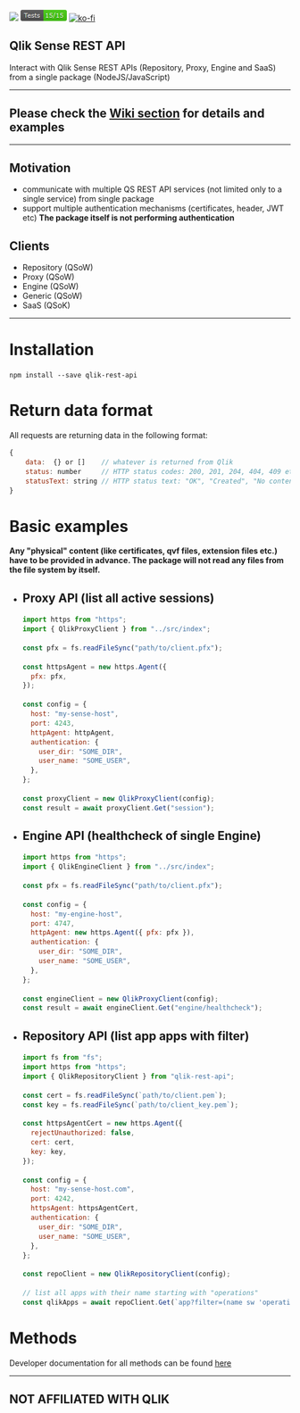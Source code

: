 ![](https://badges.aleen42.com/src/mocha.svg) ![](./test/badge.png) [![ko-fi](https://www.ko-fi.com/img/githubbutton_sm.svg)](https://ko-fi.com/T6T0148ZP)

## Qlik Sense REST API

Interact with Qlik Sense REST APIs (Repository, Proxy, Engine and SaaS) from a single package (NodeJS/JavaScript)

---

## Please check the [Wiki section](https://github.com/Informatiqal/qlik-rest-api/wiki) for details and examples

---

## Motivation

- communicate with multiple QS REST API services (not limited only to a single service) from single package
- support multiple authentication mechanisms (certificates, header, JWT etc) **The package itself is not performing authentication**

## Clients

- Repository (QSoW)
- Proxy (QSoW)
- Engine (QSoW)
- Generic (QSoW)
- SaaS (QSoK)

---

# Installation

`npm install --save qlik-rest-api`

# Return data format

All requests are returning data in the following format:

```javascript
{
    data:  {} or []    // whatever is returned from Qlik
    status: number     // HTTP status codes: 200, 201, 204, 404, 409 etc.
    statusText: string // HTTP status text: "OK", "Created", "No content" etc.
}
```

# Basic examples

**Any "physical" content (like certificates, qvf files, extension files etc.) have to be provided in advance.
The package will not read any files from the file system by itself.**

- ## Proxy API (list all active sessions)

  ```javascript
  import https from "https";
  import { QlikProxyClient } from "../src/index";

  const pfx = fs.readFileSync("path/to/client.pfx");

  const httpsAgent = new https.Agent({
    pfx: pfx,
  });

  const config = {
    host: "my-sense-host",
    port: 4243,
    httpAgent: httpAgent,
    authentication: {
      user_dir: "SOME_DIR",
      user_name: "SOME_USER",
    },
  };

  const proxyClient = new QlikProxyClient(config);
  const result = await proxyClient.Get("session");
  ```

- ## Engine API (healthcheck of single Engine)

  ```javascript
  import https from "https";
  import { QlikEngineClient } from "../src/index";

  const pfx = fs.readFileSync("path/to/client.pfx");

  const config = {
    host: "my-engine-host",
    port: 4747,
    httpAgent: new https.Agent({ pfx: pfx }),
    authentication: {
      user_dir: "SOME_DIR",
      user_name: "SOME_USER",
    },
  };

  const engineClient = new QlikProxyClient(config);
  const result = await engineClient.Get("engine/healthcheck");
  ```

- ## Repository API (list app apps with filter)

  ```javascript
  import fs from "fs";
  import https from "https";
  import { QlikRepositoryClient } from "qlik-rest-api";

  const cert = fs.readFileSync(`path/to/client.pem`);
  const key = fs.readFileSync(`path/to/client_key.pem`);

  const httpsAgentCert = new https.Agent({
    rejectUnauthorized: false,
    cert: cert,
    key: key,
  });

  const config = {
    host: "my-sense-host.com",
    port: 4242,
    httpsAgent: httpsAgentCert,
    authentication: {
      user_dir: "SOME_DIR",
      user_name: "SOME_USER",
    },
  };

  const repoClient = new QlikRepositoryClient(config);

  // list all apps with their name starting with "operations"
  const qlikApps = await repoClient.Get(`app?filter=(name sw 'operations')`);
  ```

# Methods

Developer documentation for all methods can be found [here](https://informatiqal.github.io/qlik-rest-api/modules.html)

---

## **NOT AFFILIATED WITH QLIK**
